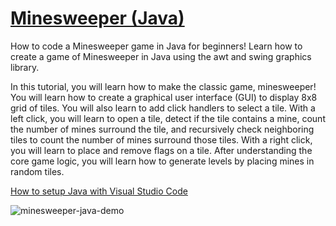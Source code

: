 # [Minesweeper (Java)](https://youtu.be/5VrMVSDjeso)

How to code a Minesweeper game in Java for beginners! Learn how to create a game of Minesweeper in Java using the awt and swing graphics library. 

In this tutorial, you will learn how to make the classic game, minesweeper! You will learn how to create a graphical user interface (GUI) to display 8x8 grid of tiles. You will also learn to add click handlers to select a tile. With a left click, you will learn to open a tile, detect if the tile contains a mine, count the number of mines surround the tile, and recursively check neighboring tiles to count the number of mines surround those tiles. With a right click, you will learn to place and remove flags on a tile. After understanding the core game logic, you will learn how to generate levels by placing mines in random tiles.

[How to setup Java with Visual Studio Code](https://youtu.be/BB0gZFpukJU)

![minesweeper-java-demo](https://github.com/ImKennyYip/minesweeper-java/assets/78777681/e11454a3-f8ba-4730-88c0-145f5f6c14dc)
